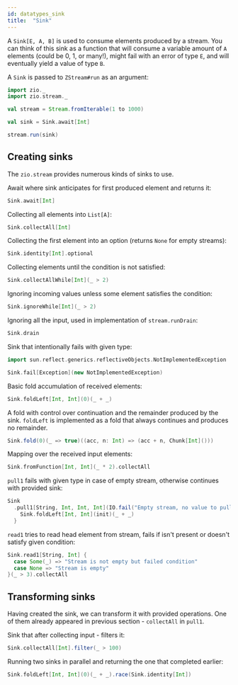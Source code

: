 ```yaml
---
id: datatypes_sink
title:  "Sink"
---
```


A `Sink[E, A, B]` is used to consume elements produced by a stream.
You can think of this sink as a function that will consume a variable 
amount of `A` elements (could be 0, 1, or many!), might fail with an
error of type `E`, and will eventually yield a value of type `B`.

A `Sink` is passed to `ZStream#run` as an argument:

```scala mdoc:silent
import zio._
import zio.stream._

val stream = Stream.fromIterable(1 to 1000)

val sink = Sink.await[Int]

stream.run(sink)
```

## Creating sinks

The `zio.stream` provides numerous kinds of sinks to use.

Await where sink anticipates for first produced element and returns it:

```scala mdoc:silent
Sink.await[Int]
```

Collecting all elements into `List[A]`:

```scala mdoc:silent
Sink.collectAll[Int]
```

Collecting the first element into an option (returns `None` for empty streams):

```scala mdoc:silent
Sink.identity[Int].optional
```

Collecting elements until the condition is not satisfied:

```scala mdoc:silent
Sink.collectAllWhile[Int](_ > 2)
```

Ignoring incoming values unless some element satisfies the condition:

```scala mdoc:silent
Sink.ignoreWhile[Int](_ > 2)
```

Ignoring all the input, used in implementation of `stream.runDrain`:

```scala mdoc:silent
Sink.drain
```

Sink that intentionally fails with given type:

```scala mdoc:silent
import sun.reflect.generics.reflectiveObjects.NotImplementedException

Sink.fail[Exception](new NotImplementedException)
```

Basic fold accumulation of received elements:

```scala mdoc:silent
Sink.foldLeft[Int, Int](0)(_ + _)
```

A fold with control over continuation and the remainder produced by the sink. 
`foldLeft` is implemented as a fold that always continues and produces no remainder.

```scala mdoc:silent
Sink.fold(0)(_ => true)((acc, n: Int) => (acc + n, Chunk[Int]()))
```

Mapping over the received input elements:

```scala mdoc:silent
Sink.fromFunction[Int, Int](_ * 2).collectAll
```

`pull1` fails with given type in case of empty stream, otherwise continues with provided sink:

```scala mdoc:silent
Sink
  .pull1[String, Int, Int, Int](IO.fail("Empty stream, no value to pull")) { init =>
    Sink.foldLeft[Int, Int](init)(_ + _)
  }
```

`read1` tries to read head element from stream,
fails if isn't present or doesn't satisfy given condition:

```scala mdoc:silent
Sink.read1[String, Int] {
  case Some(_) => "Stream is not empty but failed condition"
  case None => "Stream is empty"
}(_ > 3).collectAll
```

## Transforming sinks

Having created the sink, we can transform it with provided operations.
One of them already appeared in previous section - `collectAll` in `pull1`.

Sink that after collecting input - filters it:

```scala mdoc:silent
Sink.collectAll[Int].filter(_ > 100)
```

Running two sinks in parallel and returning the one that completed earlier:

```scala mdoc:silent
Sink.foldLeft[Int, Int](0)(_ + _).race(Sink.identity[Int])
```
